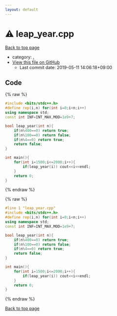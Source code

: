 ```yaml
---
layout: default
---
```


<!-- mathjax config similar to math.stackexchange -->
<script type="text/javascript" async
  src="https://cdnjs.cloudflare.com/ajax/libs/mathjax/2.7.5/MathJax.js?config=TeX-MML-AM_CHTML">
</script>
<script type="text/x-mathjax-config">
  MathJax.Hub.Config({
    TeX: { equationNumbers: { autoNumber: "AMS" }},
    tex2jax: {
      inlineMath: [ ['$','$'] ],
      processEscapes: true
    },
    "HTML-CSS": { matchFontHeight: false },
    displayAlign: "left",
    displayIndent: "2em"
  });
</script>

<script type="text/javascript" src="https://cdnjs.cloudflare.com/ajax/libs/jquery/3.4.1/jquery.min.js"></script>
<script src="https://cdn.jsdelivr.net/npm/jquery-balloon-js@1.1.2/jquery.balloon.min.js" integrity="sha256-ZEYs9VrgAeNuPvs15E39OsyOJaIkXEEt10fzxJ20+2I=" crossorigin="anonymous"></script>
<script type="text/javascript" src="../assets/js/copy-button.js"></script>
<link rel="stylesheet" href="../assets/css/copy-button.css" />


# :warning: leap_year.cpp

<a href="../index.html">Back to top page</a>

* category: <a href="../index.html#5058f1af8388633f609cadb75a75dc9d">.</a>
* <a href="{{ site.github.repository_url }}/blob/master/leap_year.cpp">View this file on GitHub</a>
    - Last commit date: 2019-05-11 14:06:18+09:00




## Code

<a id="unbundled"></a>
{% raw %}
```cpp
#include <bits/stdc++.h>
#define rep(i,n) for(int i=0;i<n;i++)
using namespace std;
const int INF=INT_MAX,MOD=1e9+7;

bool leap_year(int n){
    if(n%400==0) return true;
    if(n%100==0) return false;
    if(n%4==0) return true;
    return false;
}

int main(){
    for(int i=1500;i<=2000;i++){
        if(leap_year(i)) cout<<i<<endl;
    }
    return 0;
}

```
{% endraw %}

<a id="bundled"></a>
{% raw %}
```cpp
#line 1 "leap_year.cpp"
#include <bits/stdc++.h>
#define rep(i,n) for(int i=0;i<n;i++)
using namespace std;
const int INF=INT_MAX,MOD=1e9+7;

bool leap_year(int n){
    if(n%400==0) return true;
    if(n%100==0) return false;
    if(n%4==0) return true;
    return false;
}

int main(){
    for(int i=1500;i<=2000;i++){
        if(leap_year(i)) cout<<i<<endl;
    }
    return 0;
}

```
{% endraw %}

<a href="../index.html">Back to top page</a>


